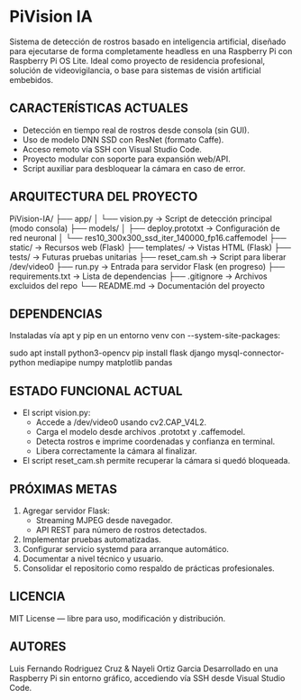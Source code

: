 PiVision IA
===========

Sistema de detección de rostros basado en inteligencia artificial, diseñado para ejecutarse de forma completamente headless en una Raspberry Pi con Raspberry Pi OS Lite. Ideal como proyecto de residencia profesional, solución de videovigilancia, o base para sistemas de visión artificial embebidos.

CARACTERÍSTICAS ACTUALES
------------------------
- Detección en tiempo real de rostros desde consola (sin GUI).
- Uso de modelo DNN SSD con ResNet (formato Caffe).
- Acceso remoto vía SSH con Visual Studio Code.
- Proyecto modular con soporte para expansión web/API.
- Script auxiliar para desbloquear la cámara en caso de error.

ARQUITECTURA DEL PROYECTO
-------------------------
PiVision-IA/
├── app/
│   └── vision.py                  -> Script de detección principal (modo consola)
├── models/
│   ├── deploy.prototxt            -> Configuración de red neuronal
│   └── res10_300x300_ssd_iter_140000_fp16.caffemodel
├── static/                        -> Recursos web (Flask)
├── templates/                     -> Vistas HTML (Flask)
├── tests/                         -> Futuras pruebas unitarias
├── reset_cam.sh                   -> Script para liberar /dev/video0
├── run.py                         -> Entrada para servidor Flask (en progreso)
├── requirements.txt               -> Lista de dependencias
├── .gitignore                     -> Archivos excluidos del repo
└── README.md                      -> Documentación del proyecto

DEPENDENCIAS
------------
Instaladas vía apt y pip en un entorno venv con --system-site-packages:

sudo apt install python3-opencv
pip install flask django mysql-connector-python mediapipe numpy matplotlib pandas

ESTADO FUNCIONAL ACTUAL
------------------------
- El script vision.py:
  - Accede a /dev/video0 usando cv2.CAP_V4L2.
  - Carga el modelo desde archivos .prototxt y .caffemodel.
  - Detecta rostros e imprime coordenadas y confianza en terminal.
  - Libera correctamente la cámara al finalizar.
- El script reset_cam.sh permite recuperar la cámara si quedó bloqueada.

PRÓXIMAS METAS
--------------
1. Agregar servidor Flask:
   - Streaming MJPEG desde navegador.
   - API REST para número de rostros detectados.
2. Implementar pruebas automatizadas.
3. Configurar servicio systemd para arranque automático.
4. Documentar a nivel técnico y usuario.
5. Consolidar el repositorio como respaldo de prácticas profesionales.

LICENCIA
--------
MIT License — libre para uso, modificación y distribución.

AUTORES
-----
Luis Fernando Rodriguez Cruz & Nayeli Ortiz Garcia
Desarrollado en una Raspberry Pi sin entorno gráfico, accediendo vía SSH desde Visual Studio Code.
